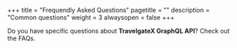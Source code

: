 +++
title = "Frequendly Asked Questions"
pagetitle = ""
description = "Common questions"
weight = 3
alwaysopen = false
+++

Do you have specific questions about **TravelgateX GraphQL API**? Check out the FAQs.